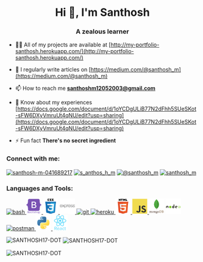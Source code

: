 <h1 align="center">Hi 👋, I'm Santhosh</h1>
<h3 align="center">A zealous learner</h3>

- 👨‍💻 All of my projects are available at [http://my-portfolio-santhosh.herokuapp.com/](http://my-portfolio-santhosh.herokuapp.com/)

- 📝 I regularly write articles on [https://medium.com/@santhosh_m](https://medium.com/@santhosh_m)

- 📫 How to reach me **santhoshm12052003@gmail.com**

- 📄 Know about my experiences [https://docs.google.com/document/d/1oYCDgULiB77N2dFhh5SUeSKot-sFW6DXyVmruUt4qNU/edit?usp=sharing](https://docs.google.com/document/d/1oYCDgULiB77N2dFhh5SUeSKot-sFW6DXyVmruUt4qNU/edit?usp=sharing)

- ⚡ Fun fact **There's no secret ingredient**

<h3 align="left">Connect with me:</h3>
<p align="left">
<a href="https://linkedin.com/in/santhosh-m-041689217" target="blank"><img align="center" src="https://raw.githubusercontent.com/rahuldkjain/github-profile-readme-generator/master/src/images/icons/Social/linked-in-alt.svg" alt="santhosh-m-041689217" height="30" width="40" /></a>
<a href="https://instagram.com/s_anthos_h_m" target="blank"><img align="center" src="https://raw.githubusercontent.com/rahuldkjain/github-profile-readme-generator/master/src/images/icons/Social/instagram.svg" alt="s_anthos_h_m" height="30" width="40" /></a>
<a href="https://medium.com/@santhosh_m" target="blank"><img align="center" src="https://raw.githubusercontent.com/rahuldkjain/github-profile-readme-generator/master/src/images/icons/Social/medium.svg" alt="@santhosh_m" height="30" width="40" /></a>
<a href="https://www.codechef.com/users/santhosh_m" target="blank"><img align="center" src="https://cdn.jsdelivr.net/npm/simple-icons@3.1.0/icons/codechef.svg" alt="santhosh_m" height="30" width="40" /></a>
</p>

<h3 align="left">Languages and Tools:</h3>
<p align="left"> <a href="https://www.gnu.org/software/bash/" target="_blank" rel="noreferrer"> <img src="https://www.vectorlogo.zone/logos/gnu_bash/gnu_bash-icon.svg" alt="bash" width="40" height="40"/> </a> <a href="https://getbootstrap.com" target="_blank" rel="noreferrer"> <img src="https://raw.githubusercontent.com/devicons/devicon/master/icons/bootstrap/bootstrap-plain-wordmark.svg" alt="bootstrap" width="40" height="40"/> </a> <a href="https://www.w3schools.com/css/" target="_blank" rel="noreferrer"> <img src="https://raw.githubusercontent.com/devicons/devicon/master/icons/css3/css3-original-wordmark.svg" alt="css3" width="40" height="40"/> </a> <a href="https://expressjs.com" target="_blank" rel="noreferrer"> <img src="https://raw.githubusercontent.com/devicons/devicon/master/icons/express/express-original-wordmark.svg" alt="express" width="40" height="40"/> </a> <a href="https://git-scm.com/" target="_blank" rel="noreferrer"> <img src="https://www.vectorlogo.zone/logos/git-scm/git-scm-icon.svg" alt="git" width="40" height="40"/> </a> <a href="https://heroku.com" target="_blank" rel="noreferrer"> <img src="https://www.vectorlogo.zone/logos/heroku/heroku-icon.svg" alt="heroku" width="40" height="40"/> </a> <a href="https://www.w3.org/html/" target="_blank" rel="noreferrer"> <img src="https://raw.githubusercontent.com/devicons/devicon/master/icons/html5/html5-original-wordmark.svg" alt="html5" width="40" height="40"/> </a> <a href="https://developer.mozilla.org/en-US/docs/Web/JavaScript" target="_blank" rel="noreferrer"> <img src="https://raw.githubusercontent.com/devicons/devicon/master/icons/javascript/javascript-original.svg" alt="javascript" width="40" height="40"/> </a>  <img src="https://raw.githubusercontent.com/devicons/devicon/master/icons/mongodb/mongodb-original-wordmark.svg" alt="mongodb" width="40" height="40"/> </a> <a href="https://nodejs.org" target="_blank" rel="noreferrer"> <img src="https://raw.githubusercontent.com/devicons/devicon/master/icons/nodejs/nodejs-original-wordmark.svg" alt="nodejs" width="40" height="40"/> </a> <a href="https://postman.com" target="_blank" rel="noreferrer"> <img src="https://www.vectorlogo.zone/logos/getpostman/getpostman-icon.svg" alt="postman" width="40" height="40"/> </a> <a href="https://www.python.org" target="_blank" rel="noreferrer"> <img src="https://raw.githubusercontent.com/devicons/devicon/master/icons/python/python-original.svg" alt="python" width="40" height="40"/> </a> <a href="https://reactjs.org/" target="_blank" rel="noreferrer"> <img src="https://raw.githubusercontent.com/devicons/devicon/master/icons/react/react-original-wordmark.svg" alt="react" width="40" height="40"/> </a> </p>

<p><img align="left" src="https://github-readme-stats.vercel.app/api/top-langs?username=SANTHOSH17-DOT&show_icons=true&locale=en&layout=compact" alt="SANTHOSH17-DOT" /></p>

<p>&nbsp;<img align="center" src="https://github-readme-stats.vercel.app/api?username=SANTHOSH17-DOT&show_icons=true&locale=en" alt="SANTHOSH17-DOT" /></p>

<p><img align="center" src="https://github-readme-streak-stats.herokuapp.com/?user=SANTHOSH17-DOT&" alt="SANTHOSH17-DOT" /></p>
